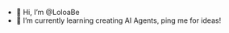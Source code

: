 - 👋 Hi, I’m @LoloaBe
- 🌱 I’m currently learning creating AI Agents, ping me for ideas!

<!---
LoloaBe/LoloaBe is a ✨ special ✨ repository because its `README.md` (this file) appears on your GitHub profile.
You can click the Preview link to take a look at your changes.
--->
